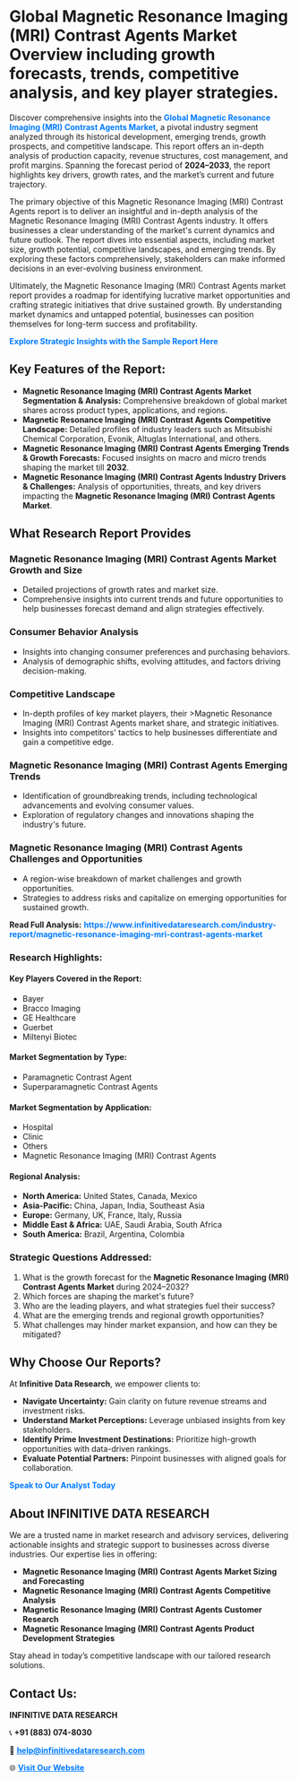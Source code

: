 <h1>Global Magnetic Resonance Imaging (MRI) Contrast Agents Market Overview including growth forecasts, trends, competitive analysis, and key player strategies.</h1>
<p>
Discover comprehensive insights into the 
<a href="https://www.infinitivedataresearch.com/industry-report/magnetic-resonance-imaging-mri-contrast-agents-market" rel="dofollow" style="color: #007BFF; text-decoration: none;"><strong>Global Magnetic Resonance Imaging (MRI) Contrast Agents Market</strong></a>, a pivotal industry segment analyzed through its historical development, emerging trends, growth prospects, and competitive landscape. This report offers an in-depth analysis of production capacity, revenue structures, cost management, and profit margins. Spanning the forecast period of <strong>2024–2033</strong>, the report highlights key drivers, growth rates, and the market’s current and future trajectory.
</p>
<p>
The primary objective of this Magnetic Resonance Imaging (MRI) Contrast Agents report is to deliver an insightful and in-depth analysis of the Magnetic Resonance Imaging (MRI) Contrast Agents industry. It offers businesses a clear understanding of the market's current dynamics and future outlook. The report dives into essential aspects, including market size, growth potential, competitive landscapes, and emerging trends. By exploring these factors comprehensively, stakeholders can make informed decisions in an ever-evolving business environment.
</p>
<p>
Ultimately, the Magnetic Resonance Imaging (MRI) Contrast Agents market report provides a roadmap for identifying lucrative market opportunities and crafting strategic initiatives that drive sustained growth. By understanding market dynamics and untapped potential, businesses can position themselves for long-term success and profitability.
</p>
<p>
<a href="https://www.infinitivedataresearch.com/request-sample/reportId=101796" style="color: #007BFF; text-decoration: none;"><strong>Explore Strategic Insights with the Sample Report Here</strong></a>
</p>

<h2>Key Features of the Report:</h2>
<ul>
<li><strong>Magnetic Resonance Imaging (MRI) Contrast Agents Market Segmentation & Analysis:</strong> Comprehensive breakdown of global market shares across product types, applications, and regions.</li>
<li><strong>Magnetic Resonance Imaging (MRI) Contrast Agents Competitive Landscape:</strong> Detailed profiles of industry leaders such as Mitsubishi Chemical Corporation, Evonik, Altuglas International, and others.</li>
<li><strong>Magnetic Resonance Imaging (MRI) Contrast Agents Emerging Trends & Growth Forecasts:</strong> Focused insights on macro and micro trends shaping the market till <strong>2032</strong>.</li>
<li><strong>Magnetic Resonance Imaging (MRI) Contrast Agents Industry Drivers & Challenges:</strong> Analysis of opportunities, threats, and key drivers impacting the <strong>Magnetic Resonance Imaging (MRI) Contrast Agents Market</strong>.</li>
</ul>

<h2>What Research Report Provides</h2>
<h3>Magnetic Resonance Imaging (MRI) Contrast Agents Market Growth and Size</h3>
<ul>
<li>Detailed projections of growth rates and market size.</li>
<li>Comprehensive insights into current trends and future opportunities to help businesses forecast demand and align strategies effectively.</li>
</ul>

<h3>Consumer Behavior Analysis</h3>
<ul>
<li>Insights into changing consumer preferences and purchasing behaviors.</li>
<li>Analysis of demographic shifts, evolving attitudes, and factors driving decision-making.</li>
</ul>

<h3>Competitive Landscape</h3>
<ul>
<li>In-depth profiles of key market players, their >Magnetic Resonance Imaging (MRI) Contrast Agents market share, and strategic initiatives.</li>
<li>Insights into competitors' tactics to help businesses differentiate and gain a competitive edge.</li>
</ul>

<h3>Magnetic Resonance Imaging (MRI) Contrast Agents Emerging Trends</h3>
<ul>
<li>Identification of groundbreaking trends, including technological advancements and evolving consumer values.</li>
<li>Exploration of regulatory changes and innovations shaping the industry's future.</li>
</ul>

<h3>Magnetic Resonance Imaging (MRI) Contrast Agents Challenges and Opportunities</h3>
<ul>
<li>A region-wise breakdown of market challenges and growth opportunities.</li>
<li>Strategies to address risks and capitalize on emerging opportunities for sustained growth.</li>
</ul>
<p><strong>Read Full Analysis:</strong> <a href="https://www.infinitivedataresearch.com/industry-report/magnetic-resonance-imaging-mri-contrast-agents-market" rel="dofollow" style="color: #007BFF; text-decoration: none;"><strong>https://www.infinitivedataresearch.com/industry-report/magnetic-resonance-imaging-mri-contrast-agents-market</strong></a></p>
<h3>Research Highlights:</h3>
<h4>Key Players Covered in the Report:</h4>
<ul><li>Bayer</li><li>Bracco Imaging</li><li>GE Healthcare</li><li>Guerbet</li><li>Miltenyi Biotec</li></ul>
<h4>Market Segmentation by Type:</h4>
<ul><li>Paramagnetic Contrast Agent</li><li>Superparamagnetic Contrast Agents</li></ul>
<h4>Market Segmentation by Application:</h4>
<ul><li>Hospital</li><li>Clinic</li><li>Others</li><li>Magnetic Resonance Imaging (MRI) Contrast Agents</li></ul>

<h4>Regional Analysis:</h4>
<ul>
<li><strong>North America:</strong> United States, Canada, Mexico</li>
<li><strong>Asia-Pacific:</strong> China, Japan, India, Southeast Asia</li>
<li><strong>Europe:</strong> Germany, UK, France, Italy, Russia</li>
<li><strong>Middle East & Africa:</strong> UAE, Saudi Arabia, South Africa</li>
<li><strong>South America:</strong> Brazil, Argentina, Colombia</li>
</ul>

<h3>Strategic Questions Addressed:</h3>
<ol>
<li>What is the growth forecast for the <strong>Magnetic Resonance Imaging (MRI) Contrast Agents Market</strong> during 2024–2032?</li>
<li>Which forces are shaping the market's future?</li>
<li>Who are the leading players, and what strategies fuel their success?</li>
<li>What are the emerging trends and regional growth opportunities?</li>
<li>What challenges may hinder market expansion, and how can they be mitigated?</li>
</ol>

<h2>Why Choose Our Reports?</h2>
<p>At <strong>Infinitive Data Research</strong>, we empower clients to:</p>
<ul>
<li><strong>Navigate Uncertainty:</strong> Gain clarity on future revenue streams and investment risks.</li>
<li><strong>Understand Market Perceptions:</strong> Leverage unbiased insights from key stakeholders.</li>
<li><strong>Identify Prime Investment Destinations:</strong> Prioritize high-growth opportunities with data-driven rankings.</li>
<li><strong>Evaluate Potential Partners:</strong> Pinpoint businesses with aligned goals for collaboration.</li>
</ul>
<p><a href="https://www.infinitivedataresearch.com/industry-report/magnetic-resonance-imaging-mri-contrast-agents-market" rel="dofollow" style="color: #007BFF; text-decoration: none;"><strong>Speak to Our Analyst Today</strong></a></p>

<h2>About INFINITIVE DATA RESEARCH</h2>
<p>We are a trusted name in market research and advisory services, delivering actionable insights and strategic support to businesses across diverse industries. Our expertise lies in offering:</p>
<ul>
<li><strong>Magnetic Resonance Imaging (MRI) Contrast Agents Market Sizing and Forecasting</strong></li>
<li><strong>Magnetic Resonance Imaging (MRI) Contrast Agents Competitive Analysis</strong></li>
<li><strong>Magnetic Resonance Imaging (MRI) Contrast Agents Customer Research</strong></li>
<li><strong>Magnetic Resonance Imaging (MRI) Contrast Agents Product Development Strategies</strong></li>
</ul>
<p>Stay ahead in today’s competitive landscape with our tailored research solutions.</p>

<h2>Contact Us:</h2>
<p><strong>INFINITIVE DATA RESEARCH</strong></p>
<p>📞 <strong>+91 (883) 074-8030</strong></p>
<p>📧 <strong><a href="mailto:help@infinitivedataresearch.com" style="color: #007BFF;">help@infinitivedataresearch.com</a></strong></p>
<p>🌐 <strong><a href="https://www.infinitivedataresearch.com" rel="dofollow" style="color: #007BFF;">Visit Our Website</a></strong></p>